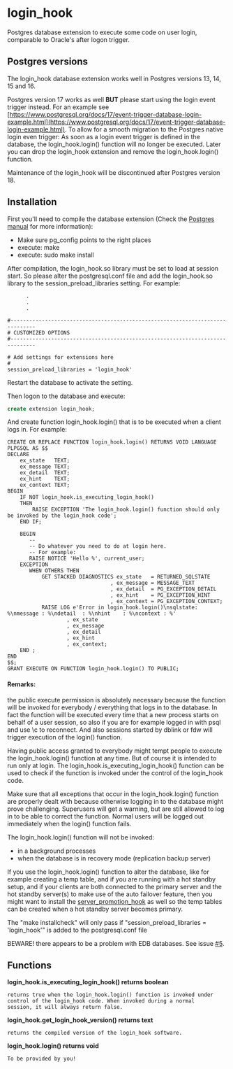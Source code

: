 # login_hook
Postgres database extension to execute some code on user login, comparable to
Oracle's after logon trigger.

## Postgres versions
The login_hook database extension works well in Postgres versions 13, 14, 15 and 16.

Postgres version 17 works as well **BUT** please start using
the login event trigger instead. For an example see
[https://www.postgresql.org/docs/17/event-trigger-database-login-example.html](https://www.postgresql.org/docs/17/event-trigger-database-login-example.html).
To allow for a smooth migration to the Postgres native login even trigger: As soon as a login event trigger is defined in the database, the login_hook.login() function will no longer be executed. Later you can drop the login_hook extension and remove the login_hook.login() function.

Maintenance of the login_hook will be discontinued after Postgres version 18.

## Installation
First you'll need to compile the database extension (Check the
[Postgres manual](https://www.postgresql.org/docs/current/static/extend-pgxs.html)
for more information):<br>
 - Make sure pg_config points to the right places<br>
 - execute: make<br>
 - execute: sudo make install<br>

After compilation, the login_hook.so library must be set to load at session
start. So please alter the postgresql.conf file and add the login\_hook.so
library to the session\_preload\_libraries setting. For example:

```
      .
      .
      .

#------------------------------------------------------------------------------
# CUSTOMIZED OPTIONS
#------------------------------------------------------------------------------

# Add settings for extensions here
#
session_preload_libraries = 'login_hook'
```

Restart the database to activate the setting.

Then logon to the database and execute:

```SQL
create extension login_hook;
```

And create function login_hook.login() that is to be executed when a client
logs in. For example:

```PLpgSQL
CREATE OR REPLACE FUNCTION login_hook.login() RETURNS VOID LANGUAGE PLPGSQL AS $$
DECLARE
    ex_state   TEXT;
    ex_message TEXT;
    ex_detail  TEXT;
    ex_hint    TEXT;
    ex_context TEXT;
BEGIN
	IF NOT login_hook.is_executing_login_hook()
	THEN
	    RAISE EXCEPTION 'The login_hook.login() function should only be invoked by the login_hook code';
	END IF;

	BEGIN
	   --
	   -- Do whatever you need to do at login here.
	   -- For example:
	   RAISE NOTICE 'Hello %', current_user;
	EXCEPTION
	   WHEN OTHERS THEN
	       GET STACKED DIAGNOSTICS ex_state   = RETURNED_SQLSTATE
	                             , ex_message = MESSAGE_TEXT
	                             , ex_detail  = PG_EXCEPTION_DETAIL
	                             , ex_hint    = PG_EXCEPTION_HINT
	                             , ex_context = PG_EXCEPTION_CONTEXT;
	       RAISE LOG e'Error in login_hook.login()\nsqlstate: %\nmessage : %\ndetail  : %\nhint    : %\ncontext : %'
	               , ex_state
	               , ex_message
	               , ex_detail
	               , ex_hint
	               , ex_context;
    END	;
END
$$;
GRANT EXECUTE ON FUNCTION login_hook.login() TO PUBLIC;
```
#### Remarks:
the public execute permission is absolutely necessary because the function will
be invoked for everybody / everything that logs in to the database. In fact the function
will be executed every time that a new process starts on behalf of a user session,
so also if you are for example logged in with psql and use \c to reconnect. And
also sessions started by dblink or fdw will trigger execution of the login()
function.

Having public access granted to everybody might tempt people to execute the
login_hook.login() function at any time. But of course it is intended to run
only at login. The login\_hook.is\_executing\_login\_hook() function can be used
to check if the function is invoked under the control of the login_hook code.

Make sure that all exceptions that occur in the login\_hook.login() function
are properly dealt with because otherwise logging in to the database might
prove challenging. Superusers will get a warning, but are still allowed to
log in to be able to correct the function. Normal users will be logged out
immediately when the login() function fails.

The login\_hook.login() function will not be invoked:
* in a background processes
* when the database is in recovery mode (replication backup server)

If you use the login_hook.login() function to alter the database, like for example creating a temp table, and if you are running with
a hot standby setup, and if your clients are both connected to the primary server and the hot standby server(s) to make use of the
auto failover feature, then you might want to install the [server_promotion_hook](https://github.com/splendiddata/server_promotion_hook)
as well so the temp tables can be created when a hot standby server becomes primary.

The "make installcheck" will only pass if "session_preload_libraries = 'login_hook'"
is added to the postgresql.conf file

BEWARE! there appears to be a problem with EDB databases. See issue <a href="https://github.com/splendiddata/login_hook/issues/5">#5</a>.

## Functions
**login_hook.is_executing_login_hook() returns boolean**

    returns true when the login_hook.login() function is invoked under
    control of the login_hook code. When invoked during a normal
    session, it will always return false.

**login_hook.get_login_hook_version() returns text**

    returns the compiled version of the login_hook software.

**login_hook.login() returns void**

    To be provided by you!
